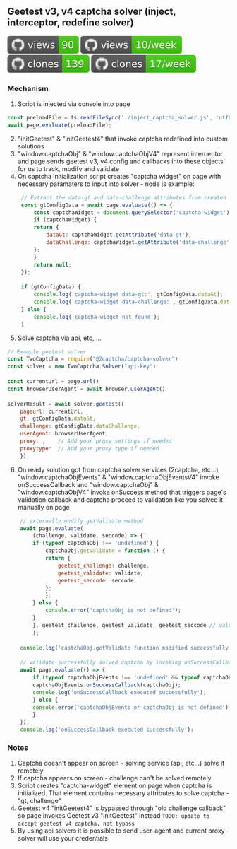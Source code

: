 ## Geetest v3, v4 captcha solver (inject, interceptor, redefine solver)

![views](https://raw.githubusercontent.com/bitcoineazy/Geetest_v3_v4_solver/traffic/traffic-Geetest_v3_v4_solver/views.svg)
![views per week](https://raw.githubusercontent.com/bitcoineazy/Geetest_v3_v4_solver/traffic/traffic-Geetest_v3_v4_solver/views_per_week.svg)
![clones](https://raw.githubusercontent.com/bitcoineazy/Geetest_v3_v4_solver/traffic/traffic-Geetest_v3_v4_solver/clones.svg)
![clones per week](https://raw.githubusercontent.com/bitcoineazy/Geetest_v3_v4_solver/traffic/traffic-Geetest_v3_v4_solver/clones_per_week.svg)

### Mechanism
1. Script is injected via console into page
```js
const preloadFile = fs.readFileSync('./inject_captcha_solver.js', 'utf8');
await page.evaluate(preloadFile);
```
2. "initGeetest" & "initGeetest4" that invoke captcha redefined into custom solutions
3. "window.captchaObj" & "window.captchaObjV4" represent interceptor and page sends geetest v3, v4 config and callbacks into these objects for us to track, modify and validate
4. On captcha initialization script creates "captcha widget" on page with necessary paramaters to input into solver -  node js example:
   ```js
    // Extract the data-gt and data-challenge attributes from created widget on page
    const gtConfigData = await page.evaluate(() => {
        const captchaWidget = document.querySelector('captcha-widget');
        if (captchaWidget) {
        return {
            dataGt: captchaWidget.getAttribute('data-gt'),
            dataChallenge: captchaWidget.getAttribute('data-challenge'),
        };
        }
        return null;
    });

    if (gtConfigData) {
        console.log('captcha-widget data-gt:', gtConfigData.dataGt);
        console.log('captcha-widget data-challenge:', gtConfigData.dataChallenge);
    } else {
        console.log('captcha-widget not found');
    }   
   ```
5. Solve captcha via api, etc, ...
```js
// Example geetest solver
const TwoCaptcha = require("@2captcha/captcha-solver")
const solver = new TwoCaptcha.Solver("api-key")

const currentUrl = page.url()
const browserUserAgent = await browser.userAgent()

solverResult = await solver.geetest({
    pageurl: currentUrl,
    gt: gtConfigData.dataGt,
    challenge: gtConfigData.dataChallenge,
    userAgent: browserUserAgent,
    proxy: ,    // Add your proxy settings if needed
    proxytype:  // Add your proxy type if needed
    });
```   
6. On ready solution got from captcha solver services (2captcha, etc...), "window.captchaObjEvents" & "window.captchaObjEventsV4" invoke onSuccessCallback and "window.captchaObj" & "window.captchaObjV4" invoke onSuccess method that triggers page's validation callback and captcha proceed to validation like you solved it manually on page
```js
    // externally modify getValidate method
    await page.evaluate(
        (challenge, validate, seccode) => {
        if (typeof captchaObj !== 'undefined') {
            captchaObj.getValidate = function () {
            return {
                geetest_challenge: challenge,
                geetest_validate: validate,
                geetest_seccode: seccode,
            };
            };
        } else {
            console.error('captchaObj is not defined');
        }
        }, geetest_challenge, geetest_validate, geetest_seccode // values got from api solver, etc
        );
    
    console.log('captchaObj.getValidate function modified successfully');

    // validate successfully solved captcha by invoking onSuccessCallback of captchaObjEvents
    await page.evaluate(() => {
        if (typeof captchaObjEvents !== 'undefined' && typeof captchaObj !== 'undefined') {
        captchaObjEvents.onSuccessCallback(captchaObj);
        console.log('onSuccessCallback executed successfully');
        } else {
        console.error('captchaObjEvents or captchaObj is not defined');
        }
    });
    console.log('onSuccessCallback executed successfully');
```
   
### Notes
1. Captcha doesn't appear on screen - solving service (api, etc...) solve it remotely
2. If captcha appears on screen - challenge can't be solved remotely
3. Script creates "captcha-widget" element on page when captcha is initialized. That element contains necessary attributes to solve captcha - "gt, challenge"
4. Geetest v4 "initGeetest4" is bypassed through "old challenge callback" so page invokes Geetest v3 "initGeetest" instead 
`TODO: update to accept geetest v4 captcha, not bypass`
5. By using api solvers it is possible to send user-agent and current proxy - solver will use your credentials
